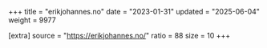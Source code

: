 +++
title = "erikjohannes.no"
date = "2023-01-31"
updated = "2025-06-04"
weight = 9977

[extra]
source = "https://erikjohannes.no/"
ratio = 88
size = 10
+++
